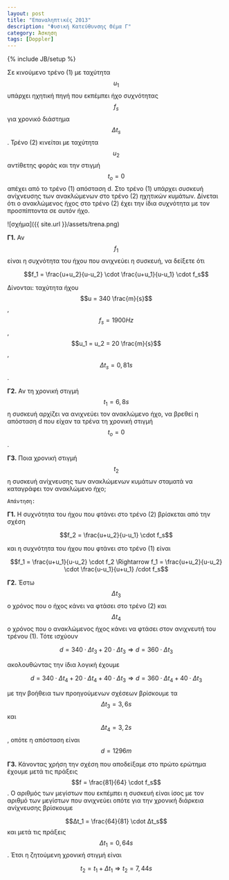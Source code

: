 ```yaml
---
layout: post
title: "Επαναληπτικές 2013"
description: "Φυσική Κατεύθυνσης Θέμα Γ"
category: Άσκηση
tags: [Doppler]
---
```

{% include JB/setup %}

Σε κινούμενο τρένο (1) με ταχύτητα $$u_1$$ υπάρχει ηχητική πηγή που εκπέμπει ήχο συχνότητας $$f_s$$ για χρονικό διάστημα $$Δt_s$$. Τρένο (2) κινείται με ταχύτητα $$u_2$$ αντίθετης φοράς και την στιγμή $$t_o = 0$$ απέχει από το τρένο (1) απόσταση d. Στο τρένο (1) υπάρχει συσκευή ανίχνευσης των ανακλώμενων στο τρένο (2) ηχητικών κυμάτων. Δίνεται ότι ο ανακλώμενος ήχος στο τρένο (2) έχει την ίδια συχνότητα με τον προσπίπτοντα σε αυτόν ήχο.

![σχήμα]({{ site.url }}/assets/trena.png) 

**Γ1.** Αν $$f_1$$ είναι η συχνότητα του ήχου που ανιχνεύει η συσκευή, να δείξετε ότι 

$$f_1 = \frac{u+u_2}{u-u_2} \cdot \frac{u+u_1}{u-u_1} \cdot f_s$$

Δίνονται: ταχύτητα ήχου $$u = 340 \frac{m}{s}$$, $$f_s = 1900Hz$$, $$u_1 = u_2 = 20 \frac{m}{s}$$, $$Δt_s = 0,81s$$.

**Γ2.** Αν τη χρονική στιγμή $$t_1 = 6,8 s$$ η συσκευή αρχίζει να ανιχνεύει τον ανακλώμενο ήχο, να βρεθεί η απόσταση d που είχαν τα τρένα τη χρονική στιγμή $$t_o = 0$$.

**Γ3.** Ποια χρονική στιγμή $$t_2$$ η συσκευή ανίχνευσης των ανακλώμενων κυμάτων σταματά να καταγράφει τον ανακλώμενο ήχο;

`Απάντηση:`

**Γ1.** Η συχνότητα του ήχου που φτάνει στο τρένο (2) βρίσκεται από την σχέση

$$f_2 = \frac{u+u_2}{u-u_1} \cdot f_s$$

και η συχνότητα του ήχου που φτάνει στο τρένο (1) είναι 

$$f_1 = \frac{u+u_1}{u-u_2} \cdot f_2 \Rightarrow f_1 = \frac{u+u_2}{u-u_2} \cdot \frac{u-u_1}{u+u_1} /cdot f_s$$


**Γ2.** Έστω $$Δt_3$$ ο χρόνος που ο ήχος κάνει να φτάσει στο τρένο (2) και $$Δt_4$$ ο χρόνος που ο ανακλώμενος ήχος κάνει να φτάσει στον ανιχνευτή του τρένου (1). Τότε ισχύουν

$$d = 340 \cdot Δt_3 + 20 \cdot Δt_3 \Rightarrow d = 360 \cdot Δt_3$$

ακολουθώντας την ίδια λογική έχουμε

$$d = 340 \cdot Δt_4 + 20 \cdot Δt_4 + 40 \cdot Δt_3 \Rightarrow d = 360 \cdot Δt_4 + 40 \cdot Δt_3$$

με την βοήθεια των προηγούμενων σχέσεων βρίσκουμε τα $$Δt_3 = 3,6s$$ και $$Δt_4 = 3,2 s$$, οπότε η απόσταση είναι $$d = 1296m$$

**Γ3.** Κάνοντας χρήση την σχέση που αποδείξαμε στο πρώτο ερώτημα έχουμε μετά τις πράξεις $$f = \frac{81}{64} \cdot f_s$$. O αριθμός των μεγίστων που εκπέμπει η συσκευή είναι ίσος με τον αριθμό των μεγίστων που ανιχνεύει οπότε για την χρονική διάρκεια ανίχνευσης βρίσκουμε

$$Δt_1 = \frac{64}{81} \cdot Δt_s$$ και μετά τις πράξεις $$Δt_1 = 0,64s$$. Έτσι η ζητούμενη χρονική στιγμή είναι

$$t_2 = t_1 + Δt_1 \Rightarrow t_2 = 7,44 s$$



